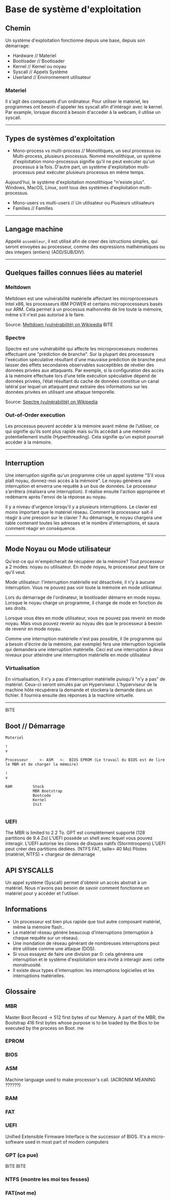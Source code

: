 # Base de système d'exploitation
## Chemin
Un système d'exploitation fonctionne depuis une base, depuis son démarrage:
- Hardware // Materiel
- Bootloader // Bootloader
- Kernel // Kernel ou noyau
- Syscall // Appels Système
- Userland // Environnement utilisateur

### Materiel
Il s'agit des composants d'un ordinateur. Pour utiliser le materiel, les programmes ont besoin d'appeler les syscall afin d'intéragir avec le kernel.
Par example, lorsque discord à besoin d'acceder à la webcam, il utilise un syscall.

---

## Types de systèmes d'exploitation
- Mono-process vs multi-process // Monolitiques, un seul processus ou Multi-process, plusieurs processus.
Nommé monolithique, un système d'exploitation mono-processus signifie qu'il ne peut exécuter qu'un processus à la fois. D'autre part, un système d'exploitation multi-processus peut exécuter plusieurs processus en même temps.

Aujourd'hui, le système d'exploitation monolithique "n'existe plus". Windows, MacOS, Linux, sont tous des systèmes d'exploitation multi-processus.

- Mono-users vs multi-users // Un utilisateur ou Plusieurs utilisateurs
- Families // Familles

---

## Langage machine
Appellé `assembleur`, il est utilisé afin de creer des istructions simples, qui seront envoyées au processeur,
comme des expressions mathématiques ou des integers (entiers) (ADD/SUB/DIV).

---

## Quelques failles connues liées au materiel
### Meltdown
Meltdown est une vulnérabilité matérielle affectant les microprocesseurs Intel x86, les processeurs IBM POWER et certains microprocesseurs basés sur ARM. Cela permet à un processus malhonnête de lire toute la mémoire, même s'il n'est pas autorisé à le faire.

Source: [Meltdown (vulnérabilité) on Wikipedia](https://fr.wikipedia.org/wiki/Meltdown_(vuln%C3%A9rabilit%C3%A9))
BITE
### Spectre
Spectre est une vulnérabilité qui affecte les microprocesseurs modernes effectuant une "prédiction de branche". Sur la plupart des processeurs l'exécution spéculative résultant d'une mauvaise prédiction de branche peut laisser des effets secondaires observables susceptibles de révéler des données privées aux attaquants. Par exemple, si la configuration des accès à la mémoire effectuée lors d’une telle exécution spéculative dépend de données privées, l’état résultant du cache de données constitue un canal latéral par lequel un attaquant peut extraire des informations sur les données privées en utilisant une attaque temporelle.

Source: [Spectre (vulnérabilité) on Wikipedia](https://fr.wikipedia.org/wiki/Spectre_(vuln%C3%A9rabilit%C3%A9))

### Out-of-Order execution
Les processus peuvent accéder à la mémoire avant même de l’utiliser, ce qui signifie qu'ils sont plus rapide mais su'ils accédait à une mémoire potentiellement inutile (Hyperthreading). Cela signifie qu'un exploit pourrait accéder à la mémoire.

---

## Interruption
Une interruption signifie qu'un programme crée un appel système "S'il vous plaît noyau, donnez-moi accès à la mémoire". Le noyau générera une interruption et enverra une requête à un bus de données. Le processeur s’arrêtera (réalisera une interruption). Il réalise ensuite l'action appropriée et redémarre après l'envoi de la réponse au noyau.

Il y a niveau d'urgence lorsqu'il y a plusieurs interruptions. Le clavier est moins important que le matériel réseau.
Comment le processeur sait-il réagir à une pression sur le clavier ? Au démarrage, le noyau chargera une table contenant toutes les adresses et le nombre d'interruptions, et saura comment réagir en conséquence.

---

## Mode Noyau ou Mode utilisateur
Qu'est-ce qui m'empêcherait de récupérer de la mémoire?
Tout processeur a 2 modes: noyau ou utilisateur. En mode noyau, le processeur peut faire ce qu'il veut.

Mode utilisateur: l'interruption matérielle est désactivée, il n'y à aucune interruption. Vous ne pouvez pas voir toute la mémoire en mode utilisateur.

Lors du démarrage de l'ordinateur, le bootloader démarre en mode noyau. Lorsque le noyau charge un programme, il change de mode en fonction de ses droits.

Lorsque vous êtes en mode utilisateur, vous ne pouvez pas revenir en mode noyau. Mais vous pouvez revenir au noyau dès que le processeur à besoin de revenir en mode noyau.

Comme une interruption matérielle n'est pas possible, il (le programme qui a besoin d'écrire de la mémoire, par exemple) fera une interruption logicielle qui demandera une interruption matérielle. Ceci est une interruption à deux niveaux pour atteindre une interruption matérielle en mode utilisateur

### Virtualisation
En virtualisation, il n'y a pas d'interruption matérielle puisqu'il "n'y a pas" de matériel. Ceux-ci seront simulés par un Hyperviseur.
L'hyperviseur de la machine hôte récupérera la demande et stockera la demande dans un fichier. Il fournira ensuite des réponses à la machine virtuelle.

---
BITE
## Boot // Démarrage
```
Materiel 

!
v

Processeur     <- ASM   <-  BIOS EPROM (Le travail du BIOS est de lire le MBR et de charger la mémoire)
                                                                                                   
!
v

RAM         Stock
            MBR Bootstrap
            Bootcode
            Kernel
            Init
                                                                                                                
```

### UEFI
The MBR is limited to 2.2 To.
GPT est complètement supporté (128 partitions de 9.4 Zo)
L'UEFI possède un shell avec lequel vous pouvez interagir.
L'UEFI autorise les clones de disques natifs (Stormtroopers)
L'UEFI peut créer des partitions dédiées. (NTFS FAT, taille> 40 Mo)
Pilotes (matériel, NTFS) + chargeur de démarrage

## API SYSCALLS
Un appel système (Syscall) permet d'obtenir un accès abstrait à un matériel. Nous n'avons pas besoin de savoir comment fonctionne un matériel pour y accéder et l'utiliser.

## Informations 
- Un processeur est bien plus rapide que tout autre composant matériel, même la mémoire flash.. 
- Le matériel réseau génère beaucoup d’interruptions (interruption à chaque requête sur un réseau).
- Une inondation de réseau générant de nombreuses interruptions peut être utilisée comme une attaque (DOS).
- Si vous essayez de faire une division par 0: cela générera une interruption et le système d'exploitation sera invité à interagir avec cette monstruosité.
- Il existe deux types d'interruption: les interruptions logicielles et les interruptions matérielles.

## Glossaire 
### MBR
Master Boot Record -> 512 first bytes of our Memory. A part of the MBR, the Bootstrap 416 first bytes whose purpose is to be loaded by the Bios to be executed by the process on Boot. 
me

### EPROM

### BIOS 

### ASM
Machine language used to make processor's call. (ACRONIM MEANING ??????)
 
### RAM

### FAT

### UEFI

Unified Extensible Firmware Interface is the successor of BIOS. It's a micro-software used in most part of modern computers


### GPT (ça pue)
BITE BITE 
### NTFS (montre les moi tes fesses)

### FAT(not me)